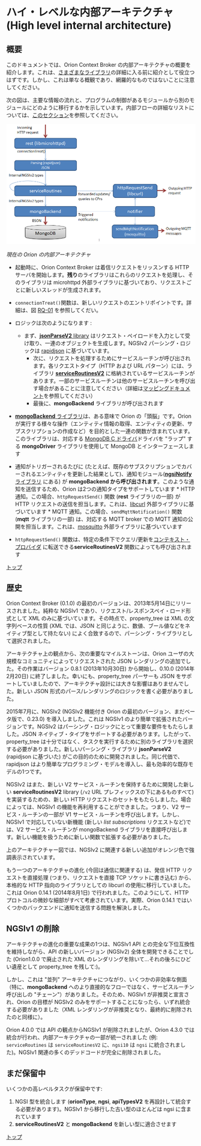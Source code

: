 # <a name="top"></a>ハイ・レベルな内部アーキテクチャ (High level internal architecture)

## 概要

このドキュメントでは、Orion Context Broker の内部アーキテクチャの概要を紹介します。これは、[さまざまなライブラリ](sourceCode.md)の詳細に入る前に紹介として役立つはずです。しかし、これは単なる概観であり、網羅的なものではないことに注意してください。

次の図は、主要な情報の流れと、プログラムの制御があるモジュールから別のモジュールにどのように移行するかを示しています。内部フローの詳細なリストについては、[このセクション](flowsIndex.md)を参照してください。

![Orion current internal architecture](../../manuals/devel/images/current_architecture.png)

_現在の Orion の内部アーキテクチャ_

* 起動時に、Orion Context Broker は着信リクエストをリッスンする HTTP サーバを開始します。**残り**のライブラリはこれらのリクエストを処理し、そのライブラリは microhttpd 外部ライブラリに基づいており、リクエストごとに新しいスレッドが生成されます。

* `connectionTreat()`関数は、新しいリクエストのエントリポイントです。詳細は、図 [RQ-01](sourceCode.md#flow-rq-01) を参照してくだい。
* ロジックは次のようになります :
	* まず、[**jsonParseV2** library](sourceCode.md#srclibjsonparsev2) はリクエスト・ペイロードを入力として受け取り、一連のオブジェクトを生成します。NGSIv2 パーシング・ロジックは [rapidjson](http://rapidjson.org) に基づいています。
        * 次に、リクエストを処理するためにサービスルーチンが呼び出されます。各リクエストタイプ（HTTP および URL パターン）には、ライブラリ [**serviceRoutinesV2**](sourceCode.md#srclibserviceroutinesv2) に格納されているサービスルーチンがあります。一部のサービスルーチンは他のサービスルーチンを呼び出す場合があることに注意してください（詳細は[マッピングドキュメント](ServiceRoutines.txt)を参照してください）
        * 最後に、**mongoBackend** ライブラリが呼び出されます
* [**mongoBackend** ライブラリ](sourceCode.md#srclibmongobackend)は、ある意味で Orion の「頭脳」です。Orion が実行する様々な操作（エンティティ情報の取得、エンティティの更新、サブスクリプションの作成など）を目的とした一連の関数が含まれています。このライブラリは、対応する [MongoDB C ドライバ](http://mongoc.org)ドライバを "ラップ" する **mongoDriver** ライブラリを使用して MongoDB とインターフェースします
* 通知がトリガーされるたびに (たとえば、既存のサブスクリプションでカバーされるエンティティを更新した結果として)、通知モジュール([**ngsiNotify** ライブラリ](sourceCode.md#srclibngsinotify) にある) が **mongoBackend から呼び出されます**。このような通知を送信するため、Orion は2つの通知タイプをサポートしています
        * HTTP 通知。この場合、`httpRequestSend()` 関数 (**rest** ライブラリの一部) が HTTP リクエストの送信を担当します。これは、[libcurl](https://curl.haxx.se/libcurl/) 外部ライブラリに基づいています
        * MQTT 通知。この場合、`sendMqttNotification()` 関数 (**mqtt** ライブラリの一部) は、対応する MQTT broker での MQTT 通知の公開を担当します。これは、[mosquitto](https://mosquitto.org/api/files/mosquitto-h.html) 外部ライブラリに基づいています
* `httpRequestSend()` 関数は、特定の条件下でクエリ/更新を[コンテキスト・プロバイダ](../user/context_providers.md) に転送できる**serviceRoutinesV2** 関数によっても呼び出されます

[トップ](#top)

## 歴史

Orion Context Broker (0.1.0) の最初のバージョンは、2013年5月14日にリリースされました。純粋な NGSIv1 であり、リクエスト/レスポンスペイ・ロード形式として XML のみに基づいています。その時点で、property_tree は XML の文字列ベースの性質 (XML では、JSON と同じように、数値、ブール値などをネイティブ型として持たない) によく合致するので、パーシング・ライブラリとして選択されました。

アーキテクチャ上の観点から、次の重要なマイルストーンは、Orion ユーザの大規模なコミュニティによってリクエストされた JSON レンダリングの追加でした。その作業はバージョン 0.8.1 (2013年10月30日) から開始し、0.10.0 (2014年2月20日) に終了しました。幸いにも、property_tree パーサーも JSON をサポートしていましたので、アーキテクチャ設計には大きな影響はありませんでした。新しい JSON 形式のパース/レンダリングのロジックを書く必要がありました。

2015年7月に、NGSIv2 (NGSIv2 機能付き Orion の最初のバージョン、まだベータ版で、0.23.0) を導入しました。これは NGSIv1 のより簡単で拡張されたバージョンです。NGSIv2 はパーシング・ロジックにとって重要な要件をもたらしました。JSON ネイティブ・タイプをサポートする必要があります。したがって、property_tree は十分ではなく、タスクを実行するために別のライブラリを選択する必要がありました。新しいパーシング・ライブラリ **jsonParseV2** (rapidjson に基づいた) がこの目的のために開発されました。同じ代価で、rapidjson はより簡単なプログラミング・モデルを導入し、最も効率的な既存モデルの1つです。

NGSIv2 はまた、新しい V2 サービス・ルーチンを保持するために開発した新しい **serviceRoutinesV2**  library (`/v2` URL プレフィックスの下にあるものすべて) を実装するための、新しい HTTP リクエストのセットをもたらしました。場合によっては、NGSIv1 の機能を再利用することができました。つまり、V2 サービス・ルーチンの一部が V1 サービス・ルーチンを呼び出します。しかし、NGSIv1 で対応していない新機能 (新しい *list subscriptions* リクエストなど)では、V2 サービス・ルーチンが mongoBackend ライブラリを直接呼び出します。新しい機能を扱うために新しい関数で拡張する必要がありました。

上のアーキテクチャー図では、NGSIv2 に関連する新しい追加がオレンジ色で強調表示されています。

もう一つのアーキテクチャの進化 (今回は通信に関連する) は、発信 HTTP リクエストを直接処理 (つまり、リクエストを直接 TCP ソケットに書き込む) から、本格的な HTTP 指向のライブラリとしての libcurl の使用に移行していました。これは Orion 0.14.1 (2014年8月1日) で行われました。このようにして、HTTP プロトコルの微妙な細部がすべて考慮されています。実際、Orion 0.14.1 ではいくつかのバックエンドに通知を送信する問題を解決しました。

## NGSIv1 の削除

アーキテクチャの進化の重要な成果の1つは、NGSIv1 API との完全な下位互換性を維持しながら、API の新しいバージョン (NGSIv2) 全体を開発できることでした (Orion1.0.0 で廃止された XML のレンダリングを除いて...それの後ろにひどい遺産として property_tree を残して:)。

しかし、これは "並列" アーキテクチャにつながり、いくつかの非効率な側面（特に、**mongoBackend** へのより直接的なフローではなく、サービスルーチン呼び出しの "チェーン"）がありました。そのため、NGSIv1 が非推奨と宣言され、Orion の目標が NGSIv2 のみをサポートすることになったら、いずれ統合する必要がありました（XML レンダリングが非推奨となり、最終的に削除されたのと同様に）。

Orion 4.0.0 では API の観点からNGSIv1 が削除されましたが、Orion 4.3.0 では統合が行われ、内部アーキテクチャの一部が統一されました (例: `serviceRoutines` は `serviceRoutinesV2` に、`ngsi10` は `ngsi` に統合されました)。NGSIv1 関連の多くのデッドコードが完全に削除されました。

## まだ保留中

いくつかの高レベルタスクが保留中です:

1. NGSI 型を統合します (**orionType**, **ngsi**, **apiTypesV2** を再設計して統合する必要があります)。NGSIv1 から移行した古い型のほとんどは ngsi に含まれています
2. **serviceRoutinesV2** と **mongoBackend** を新しい型に適合させます

[トップ](#top)
